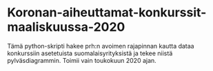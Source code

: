 # Koronan-aiheuttamat-konkurssit-maaliskuussa-2020
Tämä python-skripti hakee prh:n avoimen rajapinnan kautta dataa konkurssiin asetetuista suomalaisyrityksistä ja tekee niistä pylväsdiagrammin. Toimii vain toukokuun 2020 ajan.
